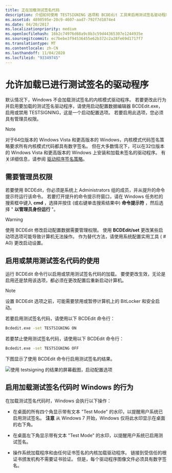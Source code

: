 ```yaml
---
title: 正在加载测试签名代码
description: 介绍如何使用 TESTSIGNING 选项和 BCDEdit 工具来启用测试签名驱动程序的加载
ms.assetid: 4898595e-20c9-4607-aad7-792f7d1074e4
ms.date: 04/20/2017
ms.localizationpriority: medium
ms.openlocfilehash: 16b2c74976d68a9c8b3c59d44365307e1244935e
ms.sourcegitcommit: ec7bebe3f94536455e62b372c2a28fe69d1717f7
ms.translationtype: MT
ms.contentlocale: zh-CN
ms.lasthandoff: 11/04/2020
ms.locfileid: "93349745"
---
```

# <a name="enable-loading-of-test-signed-drivers"></a>允许加载已进行测试签名的驱动程序

默认情况下，Windows 不会加载测试签名的内核模式驱动程序。 若要更改此行为并启用要加载的测试签名驱动程序，请使用启动配置数据编辑器 BCDEdit.exe，启用或禁用 TESTSIGNING，这是一个启动配置选项。 若要启用此选项，您必须具有管理员权限。

> [!Note]
> 对于64位版本的 Windows Vista 和更高版本的 Windows，内核模式代码签名策略要求所有内核模式代码都具有数字签名。 但在大多数情况下，可以在32位版本的 Windows Vista 和更高版本的 Windows 上安装和加载未签名的驱动程序。 有关详细信息，请参阅 [驱动程序签名策略](kernel-mode-code-signing-policy--windows-vista-and-later-.md)。


## <a name="administrator-rights-required"></a>需要管理员权限

若要使用 BCDEdit，你必须是系统上 Administrators 组的成员，并从提升的命令提示符运行该命令。 若要打开提升的命令提示符窗口，请在 Windows 任务栏的搜索框中键入 **cmd** ，选择并按住 (或右键单击搜索结果中) **命令提示符** ，然后选择 " **以管理员身份运行** "。

> [!Warning]
> 使用 BCDEdit 修改启动配置数据需要管理权限。 使用 **BCDEdit/set** 更改某些启动项选项可能导致计算机无法操作。 作为替代方法，请使用系统配置实用工具 ( # A0) 更改启动设置。


## <a name="enable-or-disable-use-of-test-signed-code"></a>启用或禁用测试签名代码的使用

运行 BCDEdit 命令行以启用或禁用测试签名代码的加载。 要使更改生效，无论是启用还是禁用该选项，都必须在更改配置后重新启动计算机。

> [!Note]
> 设置 BCDEdit 选项之前，可能需要禁用或暂停计算机上的 BitLocker 和安全启动。

若要启用测试签名代码，请使用以下 BCDEdit 命令行：

```cmd
Bcdedit.exe -set TESTSIGNING ON
```

若要禁止使用测试签名代码，请使用以下 BCDEdit 命令行：

```cmd
Bcdedit.exe -set TESTSIGNING OFF
```

下图显示了使用 BCDEdit 命令行启用测试签名的结果。

![使用 testsigning 的结果的屏幕截图，启动配置选项](images/driver-signing-enable-vista-test-signing.png)


## <a name="behavior-of-windows-when-loading-test-signed-code-is-enabled"></a>启用加载测试签名代码时 Windows 的行为

在加载测试签名代码时，Windows 会执行以下操作：

-   在桌面的所有四个角显示带有文本 "Test Mode" 的水印，以提醒用户系统已启用测试签名。
    **注意**  从 Windows 7 开始，Windows 仅将此水印显示在桌面的右下角。

-   在桌面左下角显示带有文本 "Test Mode" 的水印，以提醒用户系统已启用测试签名。

-   操作系统加载程序和由任何证书签名的内核加载驱动程序。 链接到受信任的根证书颁发机构不需要证书验证。 但是，每个驱动程序图像文件必须具有数字签名。
